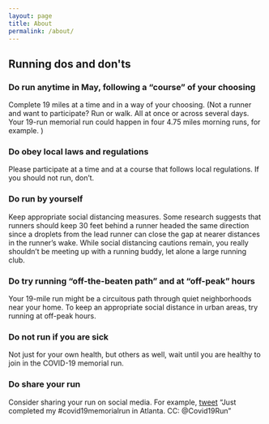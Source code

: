 ```yaml
---
layout: page
title: About
permalink: /about/
---
```


<amp-img width="600" height="300" layout="responsive" src="https://piedmontlifestyle.com/wp-content/uploads/2017/03/man-jogging-outside-web.jpg"></amp-img>

## Running dos and don'ts

### Do run anytime in May, following a “course” of your choosing
Complete 19 miles at a time and in a way of your choosing.   (Not a runner and want to participate? Run or walk. All at once or across several days.  Your 19-run memorial run could happen in four 4.75 miles morning runs, for example. )

### Do obey local laws and regulations
Please participate at a time and at a course that follows local regulations.  If you should not run, don’t.

### Do run by yourself
Keep appropriate social distancing measures.  Some research suggests that runners should keep 30 feet behind a runner headed the same direction since a droplets from the lead runner can close the gap at nearer distances in the runner’s wake.  While social distancing cautions remain, you really shouldn’t be meeting up with a running buddy, let alone a large running club.

### Do try running “off-the-beaten path” and at “off-peak” hours
Your 19-mile run might be a circuitous path through quiet neighborhoods near your home.  To keep an appropriate social distance in urban areas, try running at off-peak hours.  

### Do not run if you are sick
Not just for your own health, but others as well, wait until you are healthy to join in the COVID-19 memorial run.  

### Do share your run
Consider sharing your run on social media.  For example, [tweet](https://twitter.com/compose/tweet) “Just completed my #covid19memorialrun in Atlanta.  CC: @Covid19Run”

